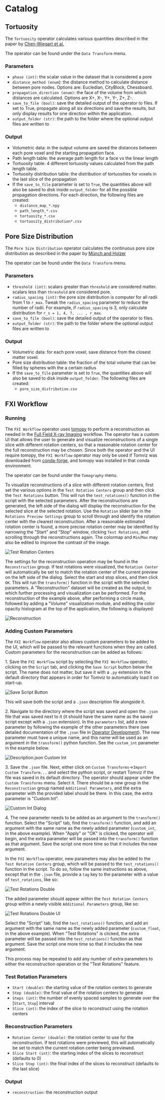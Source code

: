 # Catalog

## Tortuosity

The `Tortuosity` operator calculates various quantities described in the paper by [Chen-Wiegart et al.](https://doi.org/10.1016/j.jpowsour.2013.10.026)

The operator can be found under the `Data Transform` menu.

### Parameters
- `phase (int)`: the scalar value in the dataset that is considered a pore
- `distance_method (enum`): the distance method to calculate distance between pore nodes. Options are: Eucledian, CityBlock, Chessboard.
- `propagation_direction (enum)`: the face of the volume from which distances are calculated. Options are X+, X-, Y+, Y-, Z+, Z-.
- `save_to_file (bool)`: save the detailed output of the operator to files. If set to True, propagate along all six directions and save the results, but only display results for one direction within the application.
- `output_folder (str)`: the path to the folder where the optional output files are written to

### Output
- Volumetric data: in the output volume are saved the distances between each pore voxel and the starting propagation face.
- Path length table: the average path length for a face vs the linear length
- Tortuosity table: 4 different tortuosity values calculated from the path length table.
- Tortuosity distribution table: the distribution of tortuosities for voxels in the last slice of the propagation
- If the `save_to_file` parameter is set to `True`, the quantities above will also be saved to disk inside `output_folder` for all the possible propagation directions. For each direction, the following files are created:
    - `distance_map_*.npy`
    - `path_length_*.csv`
    - `tortuosity_*.csv`
    - `tortuosity_distribution*.csv`


## Pore Size Distribution

The `Pore Size Distribution` operator calculates the continuous pore size distribution as described in the paper by [Münch and Holzer](https://doi.org/10.1111/j.1551-2916.2008.02736.x)

The operator can be found under the `Data Transform` menu.

### Parameters
- `threshold (int)`: scalars greater than `threshold` are considered matter. scalars less than `threshold` are considered pore.
- `radius_spacing (int)`: the pore size distribution is computer for all radii from 1 to `r_max`. Tweak the `radius_spacing` parameter to reduce the number of radii. For example, if `radius_spacing` is 3, only calculate distribution for `r_s = 1, 4, 7, ... , r_max`.
- `save_to_file (bool)`: save the detailed output of the operator to files.
- `output_folder (str)`: the path to the folder where the optional output files are written to

### Output
- Volumetric data: for each pore voxel, save distance from the closest matter voxel.
- Pore size distribution table: the fraction of the total volume that can be filled by spheres with the a certain radius
- If the `save_to_file` parameter is set to `True`, the quantities above will also be saved to disk inside `output_folder`. The following files are created:
    - `pore_size_distribution.csv`


## FXI Workflow

### Running

The `FXI Workflow` operator uses [tomopy](https://tomopy.readthedocs.io/en/latest/) to perform a reconstruction as needed in the [Full Field X-ray Imaging](https://www.bnl.gov/nsls2/beamlines/beamline.php?r=18-ID) workflow. The operator has a custom UI that allows the user to generate and visualize reconstructions of a single slice with different rotation centers, so that a reasonable rotation center for the full reconstruction may be chosen. Since both the operator and the UI require tomopy, the `FXI Workflow` operator may only be used if Tomviz was downloaded from [conda-forge](https://anaconda.org/conda-forge/tomviz), and tomopy was installed in that conda environment.

The operator can be found under the `Tomography` menu.

To visualize reconstructions of a slice with different rotation centers, first set the various options in the `Test Rotation Centers` group and then click the `Test Rotations` button. This will run the `test_rotations()` function in the script with the selected parameters. After the reconstructions are generated, the left side of the dialog will display the reconstruction for the selected slice at the selected rotation. Use the `Rotation` slider bar in the `Rotations Preview Settings` group to scroll through and identify the rotation center with the clearest reconstruction. After a reasonable estimated rotation center is found, a more precise rotation center may be identified by narrowing the "Start" and "Stop" window, clicking `Test Rotations`, and scrolling through the reconstructions again. The colormap and `Min`/`Max` may also be edited to improve the contrast of the image.

![Test Rotation Centers](img/fxi_workflow_test_rotation_centers.png)

The settings for the reconstruction operation may be found in the `Reconstruction` group. If test rotations were visualized, the `Rotation Center` will automatically be set to match the rotation center of the current preview on the left side of the dialog. Select the start and stop slices, and then click `OK`. This will run the `transform()` function in the script with the selected parameters. A "Reconstruction" dataset will be created as the output, to which further processing and visualization can be performed. For the reconstruction of the example above, after performing a circle mask, followed by adding a "Volume" visualization module, and editing the color opacity histogram at the top of the application, the following is displayed:

![Reconstruction](img/fxi_workflow_reconstruction_output.png)

### Adding Custom Parameters

The `FXI Workflow` operator also allows custom parameters to be added to the UI, which will be passed to the relevant functions when they are called. Custom parameters for the reconstruction can be added as follows:

1\. Save the `FXI Workflow` script by selecting the `FXI Workflow` operator, clicking on the `Script` tab, and clicking the `Save Script` button below the script. The name does not matter, but save it with a `.py` extension in the default directory that appears in order for Tomviz to automatically load it on start-up.

![Save Script Button](img/fxi_workflow_save_script_button.png)

This will save both the script and a `.json` description file alongside it.

2\. Navigate to the directory where the script was saved and open the `.json` file that was saved next to it (it should have the same name as the saved script except with a `.json` extension). In the `parameters` list, add a new parameter by following the example of the other parameters there (see detailed documentation of the `.json` file in [Operator Development](operators_development.md#generating-the-user-interface-automatically)). The new parameter must have a unique name, and this name will be used as an argument in the `transform()` python function. See the `custom_int` parameter in the example below.

![Description.json Custom Int](img/fxi_workflow_custom_int.png)

3\. Save the `.json` file. Next, either click on `Custom Transforms`->`Import Custom Transform...` and select the python script, or restart Tomviz if the file was saved in its default directory. The operator should appear under the `Custom Transforms` menu. Select it. There should be a new group in the `Reconstruction` group named `Additional Parameters`, and the extra parameter with the provided label should be there. In this case, the extra parameter is "Custom Int".

![Custom Int Dialog](img/fxi_workflow_custom_int_dialog.png)

4\. The new parameter needs to be added as an argument to the `transform()` function. Select the "Script" tab, find the `transform()` function, and add an argument with the same name as the newly added parameter (`custom_int`, in the above example). When "Apply" or "OK" is clicked, the operator will begin, and the extra parameter will be passed into the `transform()` function as that argument. Save the script one more time so that it includes the new argument.

In the `FXI Workflow` operator, new parameters may also be added to the `Test Rotation Centers` group, which will be passed to the `test_rotations()` function in the script. To do so, follow the same instructions as above, except that in the `.json` file, provide a `tag` key to the parameter with a value of `test_rotations`, like so:

![Test Rotations Double](img/fxi_workflow_test_rotations_double.png)

The added parameter should appear within the `Test Rotation Centers` group within a newly visible `Additional Parameters` group, like so:

![Test Rotations Double UI](img/fxi_workflow_test_rotations_double_ui.png)

Select the "Script" tab, find the `test_rotations()` function, and add an argument with the same name as the newly added parameter (`custom_float`, in the above example). When "Test Rotations" is clicked, the extra parameter will be passed into the `test_rotations()` function as that argument. Save the script one more time so that it includes the new argument.

This process may be repeated to add any number of extra parameters to either the reconstruction operation or the "Test Rotations" feature.

### Test Rotation Parameters
- `Start (double)`: the starting value of the rotation centers to generate
- `Stop (double)`: the final value of the rotation centers to generate
- `Steps (int)`: the number of evenly spaced samples to generate over the [`Start`, `Stop`] interval
- `Slice (int)`: the index of the slice to reconstruct using the rotation centers

### Reconstruction Parameters
- `Rotation Center (double)`: the rotation center to use for the reconstruction. If test rotations were previewed, this will automatically be set to match the current rotation center being previewed.
- `Slice Start (int)`: the starting index of the slices to reconstruct (defaults to 0)
- `Slice Stop (int)`: the final index of the slices to reconstruct (defaults to the last slice)

### Output
- `reconstruction`: the reconstruction output
